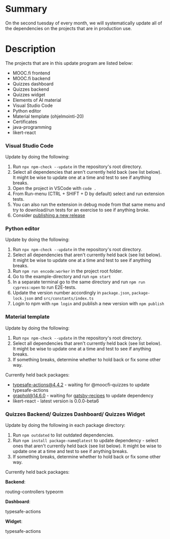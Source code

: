 # Summary
[summary]: #summary

On the second tuesday of every month, we will systematically update all of the dependencies on the projects that are in production use.

# Description
[description]: #description

The projects that are in this update program are listed below:

* MOOC.fi frontend
* MOOC.fi backend
* Quizzes dashboard
* Quizzes backend
* Quizzes widget
* Elements of AI material
* Visual Studio Code
* Python editor
* Material template (ohjelmointi-20)
* Certificates
* java-programming
* likert-react

### Visual Studio Code

Update by doing the following:
1. Run `npx npm-check --update` in the repository's root directory.
2. Select all dependencies that aren't currently held back (see list below). It might be wise to update one at a time and test to see if anything breaks.
3. Open the project in VSCode with `code .`
4. From Run-menu (CTRL + SHIFT + D by default) select and run extension tests.
5. You can also run the extension in debug mode from that same menu and try to download/run tests for an exercise to see if anything broke.
6. Consider [publishing a new release](https://github.com/rage/tmc-vscode/blob/master/docs/publish.md)

### Python editor

Update by doing the following:
1. Run `npx npm-check --update` in the repository's root directory.
2. Select all dependencies that aren't currently held back (see list below). It might be wise to update one at a time and test to see if anything breaks.
3. Run `npm run encode:worker` in the project root folder.
4. Go to the example-directory and run `npm start`
5. In a separate terminal go to the same directory and run `npm run cypress:open` to run E2E-tests.
6. Update the version number accordingly in `package.json`, `package-lock.json` and `src/constants/index.ts`
7. Login to npm with `npm login` and publish a new version with `npm publish`

### Material template

Update by doing the following:
1. Run `npx npm-check --update` in the repository's root directory.
2. Select all dependencies that aren't currently held back (see list below). It might be wise to update one at a time and test to see if anything breaks.
3. If something breaks, determine whether to hold back or fix some other way.

Currently held back packages:
* typesafe-actions@4.4.2 - waiting for @moocfi-quizzes to update typesafe-actions
* graphql@14.6.0 - waiting for [gatsby-recipes](https://github.com/gatsbyjs/gatsby/blob/master/packages/gatsby-recipes/package.json) to update dependency
* likert-react - latest version is 0.0.0-beta6

### Quizzes Backend/ Quizzes Dashboard/ Quizzes Widget

Update by doing the following in each package directory:
1. Run `npm outdated` to list outdated dependencies.
2. Run `npm install package-name@latest` to update dependency - select ones that aren't currently held back (see list below). It might be wise to update one at a time and test to see if anything breaks.
3. If something breaks, determine whether to hold back or fix some other way.

Currently held back packages:

**Backend**:

routing-controllers
typeorm

**Dashboard**:

typesafe-actions

**Widget**:

typesafe-actions



